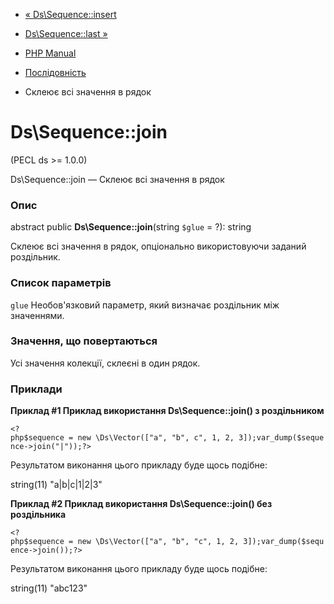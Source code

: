 - [« Ds\Sequence::insert](ds-sequence.insert.md)
- [Ds\Sequence::last »](ds-sequence.last.md)

- [PHP Manual](index.md)
- [Послідовність](class.ds-sequence.md)
- Склеює всі значення в рядок

# Ds\Sequence::join

(PECL ds \>= 1.0.0)

Ds\Sequence::join — Склеює всі значення в рядок

### Опис

abstract public **Ds\Sequence::join**(string `$glue` = ?): string

Склеює всі значення в рядок, опціонально використовуючи заданий
роздільник.

### Список параметрів

`glue`
Необов'язковий параметр, який визначає роздільник між значеннями.

### Значення, що повертаються

Усі значення колекції, склеєні в один рядок.

### Приклади

**Приклад #1 Приклад використання **Ds\Sequence::join()** з
роздільником**

` <?php$sequence = new \Ds\Vector(["a", "b", c", 1, 2, 3]);var_dump($sequence->join("|"));?> `

Результатом виконання цього прикладу буде щось подібне:

string(11) "a|b|c|1|2|3"

**Приклад #2 Приклад використання **Ds\Sequence::join()** без
роздільника**

` <?php$sequence = new \Ds\Vector(["a", "b", "c", 1, 2, 3]);var_dump($sequence->join());?> `

Результатом виконання цього прикладу буде щось подібне:

string(11) "abc123"
